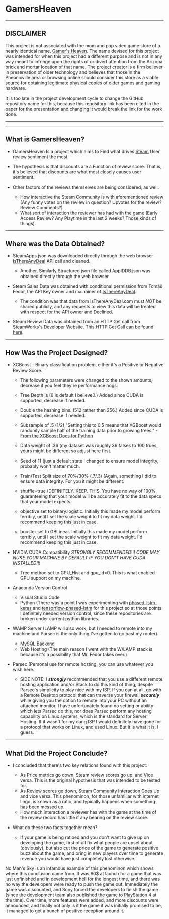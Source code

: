 # GamersHeaven
---------------------------------------------
DISCLAIMER
---------------------------------------------

This project is not associated with the mom and pop video game store of a nearly identical name, [Gamer's Heaven](https://www.gamersheaven.life/). The name devised for this project was intended for when this project had a different purpose and is not in any way meant to infringe upon the rights of or divert attention from the Arizona brick and mortar location of that name. The project creator is a firm believer in preservation of older technology and believes that those in the Pheonixville area or browsing online should consider this store as a viable source for obtaining legitimate physical copies of older games and gaming hardware.

It is too late in the project development cycle to change the GitHub repository name for this, because this repository link has been cited in the paper for the presentation and changing it would break the link for the work done.

---------------------------------------------

---------------------------------------------
  What is GamersHeaven?
---------------------------------------------

- GamersHeaven Is a project which aims to Find what drives [Steam](https://store.steampowered.com/) User review sentiment the most.

- The hypothesis is that discounts are a Function of review score. That is, it's believed that discounts are what most closely causes user sentiment.

- Other factors of the reviews themselves are being considered, as well.
    - How interactive the Steam Community is with aforementioned review (Any funny votes on the review in question? Upvotes for the review? Review Comments?)
    - What sort of interaction the reviewer has had with the game (Early Access Review? Any Playtime in the last 2 weeks? Those kinds of things).


---------------------------------------------
  Where was the Data Obtained?
---------------------------------------------

- SteamApps.json was downloaded directly through the web browser [IsThereAnyDeal](https://isthereanydeal.com/) API call and cleaned.
  - Another, Similarly Structured json file called AppIDDB.json was obtained directly through the web browser

- Steam Sales Data was obtained with conditional permission from Tomáš Fedor, the API Key owner and mainainer of [IsThereAnyDeal](https://isthereanydeal.com/).
  - The condition was that data from IsThereAnyDeal.com must *NOT* be shared publicly, and any requests to view this data will be treated with respect for the API owner and Declined.

- Steam Review Data was obtained from an HTTP Get call from SteamWorks's Developer Website. This HTTP Get Call can be found [here](https://partner.steamgames.com/doc/store/getreviews).



---------------------------------------------
  How Was the Project Designed?
---------------------------------------------

- XGBoost - Binary classification problem, either it's a Positive or Negative Review Score.
  - The following parameters were changed to the shown amounts, decrease if you feel they're performance hogs:
  
   - Tree Depth is (6 is default I believe0.) Added since CUDA is supported, decrease if needed.
   
   - Double the hashing bins. (512 rather than 256.) Added since CUDA is supported, decrease if needed.
   
   - Subsample of .5 (1/2)  "Setting this to 0.5 means that XGBoost would randomly sample half of the training data prior to growing trees." - [From the XGBoost Docs for Python](https://xgboost.readthedocs.io/en/latest/parameter.html)
   
   - Data weight of .36  (my dataset was roughly 36 falses to 100 trues, yours might be different so adjust here first.
   
   - Seed of 11 (just a default state I changed to ensure model integrity, probably won't matter much.

   - Train/Test Split size of 70%/30% (.7/.3) (Again, something I did to ensure data integrity. For you it might be different.
   
   - shuffle=true (DEFINITELY. KEEP. THIS. You have no way of 100% guaranteeing that your model will be accurately fit to the data specs that your model expects.
   
   - objective set to binary:logistic. Initially this made my model perform terribly, until I set the scale weight to fit my data weight. I'd recommend keeping this just in case.

   - booster set to GBLinear. Initially this made my model perform terribly, until I set the scale weight to fit my data weight. I'd recommend keeping this just in case.


- NVIDIA CUDA Compatibility *STRONGLY RECOMMENDED*!!! *CODE MAY NUKE YOUR MACHINE BY DEFAULT IF YOU DON'T HAVE CUDA INSTALLED!!!*
  - Tree method set to GPU_Hist and gpu_id=0. This is what enabled GPU support on my machine.
- Anaconda Version Control
  - Visual Studio Code
  - Python (There was a point I was experimenting with [phased-lstm-keras](https://github.com/fferroni/PhasedLSTM-Keras) and [tensorflow-phased-lstm](https://github.com/philipperemy/tensorflow-phased-lstm) for this project so at those points I definitely needed version control, since these repositories are broken under current python libraries.
- WAMP Server (LAMP will also work, but I needed to remote into my machine and Parsec is the only thing I've gotten to go past my router).
  - MySQL Backend
  - Web Hosting (The main reason I went with the W/LAMP stack is because it's a possibility that Mr. Fedor takes over.)
- Parsec (Personal use for remote hosting, you can use whatever you wish here.

  - SIDE NOTE: I ***strongly*** recommended that you use a different remote hosting application and/or Stack to do this kind of thing, despite Parsec's simplicity to play nice with my ISP. If you can at all, go with a Remote Desktop protocol that can traverse your firewall ***securely*** while giving you the option to remote into your PC without an attached monitor. I have unfortunately found no setting or ability which lets Parsec do this, nor does Parsec perform any hosting capability on Linux systems, which is the standard for Server Hosting. If it wasn't for my dang ISP I would definitely have gone for a protocol that works on Linux, and used Linux. But it is what it is, I guess.


---------------------------------------------
  What Did the Project Conclude?
---------------------------------------------

- I concluded that there's two key relations found with this project:
    - As Price metrics go down, Steam review scores go up. and Vice versa. This is the original hypothesis that was intended to be tested for.
    - As Review scores go down, Steam Community Interaction Goes Up and vice versa. This phenominon, for those unfamiliar with internet lingo, is known as a ratio, and typically happens when something has been messed up.
    - How much interaction a reviewer has with the game at the time of the review record has little if any bearing on the review score.
 
 - What do these two facts together mean?
    - If your game is being ratioed and you don't want to give up on developing the game, first of all fix what people are upset about (obviously), but also cut the price of the game to generate positive buzz about the game, and bring in new players over time to generate revenue you would have just completely lost otherwise.


No Man's Sky is an infamous example of this phenominon which shows where this conclusion came from. It was 60$ at launch for a game that was just unfinished and in development hell for the longest time, and there was no way the developers were ready to push the game out. Immediately the game was discounted, and Sony forced the developers to finish the game (since the development team also published the game to PlayStation 4 at the time). Over time, more features were added, and more discounts were announced, and finally not only is it the game it was initially promised to be, it managed to get a bunch of positive reception around it.
